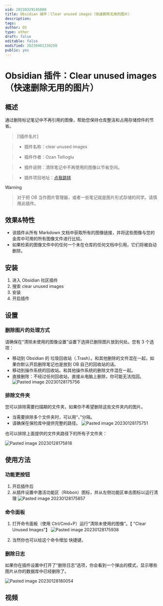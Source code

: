 ```yaml
---
uid: 20230329145808
title: Obsidian 插件：Clear unused images（快速删除无用的图片）
description: 
tags: 
author: OS
type: other
draft: false
editable: false
modified: 20230401230258
public: yes
---
```


# Obsidian 插件：Clear unused images（快速删除无用的图片）

## 概述

通过删除标记笔记中不再引用的图像，帮助您保持仓库整洁和占用存储控件的节省。

> [!插件名片]

> - 插件名称：clear unused images

> - 插件作者：Ozan Tellioglu

> - 插件说明：清除笔记中不再使用的图像以节省空间。

> - 插件项目地址：[点我跳转](https://github.com/ozntel/oz-clear-unused-images-obsidian)

> [!Warning]

> 对于把 OB 当作图片管理器，或者一些笔记就是图片形式存储的同学。请慎用此插件。

## 效果&特性

- 该插件从所有 Markdown 文档中获取所有的图像链接，并将这些图像与您的金库中可用的所有图像文件进行比较。
- 如果检索的图像文件中的任何一个未在仓库的任何文档中引用，它们将被自动删除。

## 安装

1. 进入 Obsidian 社区插件
2. 搜索 clear unused images
3. 安装
4. 开启插件

## 设置

### 删除图片的处理方式

请确保在“清除未使用的图像设置”设置下选择已删除图片放到何处。您有 3 个选项：

- 移动到 Obsidian 的 垃圾回收站（.Trash）。和其他删除的文件混在一起，如果你默认开启删除笔记也是放到 OB 自己的回收站的话。
- 移动到操作系统的回收站。和其他操作系统的删除文件混在一起。
- 直接删除：不经过任何回收站，直接从电脑上删除，你可能无法找回。
    ![Pasted image 20230128175756](https://s1.vika.cn/space/2023/03/15/d4f1a80537e4493abc693db84d7ba3d0)

### 排除文件夹

您可以排除需要扫描期的文件夹，如果你不希望删除这些文件夹内的图片。

- 当需要排除多个文件夹时，可以用“，”分隔。
- 请确保在保险库中提供完整的路径。
    ![Pasted image 20230128175751](https://s1.vika.cn/space/2023/03/15/a0ff3e04605e407287e587deaaf6bde3)

也可以排除上面提供的文件夹路径下的所有子文件夹：

![Pasted image 20230128175818](https://s1.vika.cn/space/2023/03/15/9fa0338458e141259337162fef08c763)

## 使用方法

### 功能更按钮

1. 开启插件后
2. 从插件设置中激活功能区（Ribbon）图标，并从左侧功能区单击图标以运行清理
   ![Pasted image 20230128175857](https://s1.vika.cn/space/2023/03/15/8c0e50e7de624f52af67d3d5b53a5681)

### 命令面板

1. 打开命令面板（使用 Ctrl/Cmd+P）运行“清除未使用的图像”。【 "Clear Unused Images"】
   ![Pasted image 20230128175938](https://s1.vika.cn/space/2023/03/15/787c1ed8dc5148f2b8afa377915ccc8a)

2. 当然你也可以给这个命令增加 快捷键。

### 删除日志

如果你在插件设置中打开了“删除日志”选项，你会看到一个弹出的模式，显示哪些图片从你的数据库中已经删除了。

![Pasted image 20230128180054](https://s1.vika.cn/space/2023/03/15/8cba6b6049524f14afad73189c84c78e)

## 视频